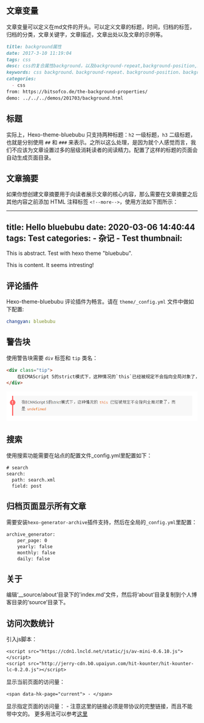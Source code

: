 ## 文章变量

文章变量可以定义在md文件的开头。可以定义文章的标题，时间，归档的标签，归档的分类，文章关键字，文章描述，文章出处以及文章的示例等。

```md
title: background属性
date: 2017-3-10 11:19:04
tags: css
desc: css的复合属性background，以及background-repeat,background-position,background-origin等子属性的介绍。
keywords: css background、background-repeat、background-position、background-origin
categories:
  - css
from: https://bitsofco.de/the-background-properties/
demo: ../../../demos/201703/background.html
```

## 标题

实际上，Hexo-theme-bluebubu 只支持两种标题：`h2` 一级标题，`h3` 二级标题，也就是分别使用 `##` 和 `###` 来表示。之所以这么处理，是因为就个人感觉而言，我们不应该为文章设置过多的层级消耗读者的阅读精力。配置了这样的标题的页面会自动生成页面目录。

## 文章摘要

如果你想创建文章摘要用于向读者展示文章的核心内容，那么需要在文章摘要之后其他内容之前添加 HTML 注释标签 `<!--more-->`，使用方法如下图所示：

---
title: Hello bluebubu
date: 2020-03-06 14:40:44
tags:
    Test
categories:
    - 杂记
    - Test
thumbnail:
---
This is abstract. Test with hexo theme "bluebubu".

<!-- more -->  
This is content. It seems intresting!

## 评论插件

Hexo-theme-bluebubu 评论插件为畅言。请在 `theme/_config.yml` 文件中做如下配置:

```yaml
changyan: bluebubu
```

## 警告块

使用警告块需要 `div` 标签和 `tip` 类名：

```html
<div class="tip">
    在ECMAScript 5的strict模式下，这种情况的`this`已经被规定不会指向全局对象了，而是`undefined`
</div>
```

![alert](https://raw.githubusercontent.com/retchart/hexo-theme-bluebubu/master/source/images/alert.png)

## 搜索

使用搜索功能需要在站点的配置文件_config.yml里配置如下：
```
# search
search:
  path: search.xml
  field: post
```

## 归档页面显示所有文章
需要安装`hexo-generator-archive`插件支持，然后在全局的`_config.yml`里配置：
```
archive_generator:
    per_page: 0
    yearly: false
    monthly: false
    daily: false
```
## 关于
编辑‘__source/about’目录下的'index.md'文件，然后将‘about’目录复制到个人博客目录的‘source’目录下。

## 访问次数统计
引入js脚本：
```
<script src="https://cdn1.lncld.net/static/js/av-mini-0.6.10.js"></script>
<script src="http://jerry-cdn.b0.upaiyun.com/hit-kounter/hit-kounter-lc-0.2.0.js"></script>
```
显示当前页面的访问量：
```
<span data-hk-page="current"> - </span>
```
显示指定页面的访问量：
<span data-hk-page="http://retchart.github.io/2020/3/closure/"> - </span>
注意这里的链接必须是带协议的完整链接，而且不能带中文的。
更多用法可以参考[这里](http://jerryzou.com/posts/introduction-to-hit-kounter-lc/)

